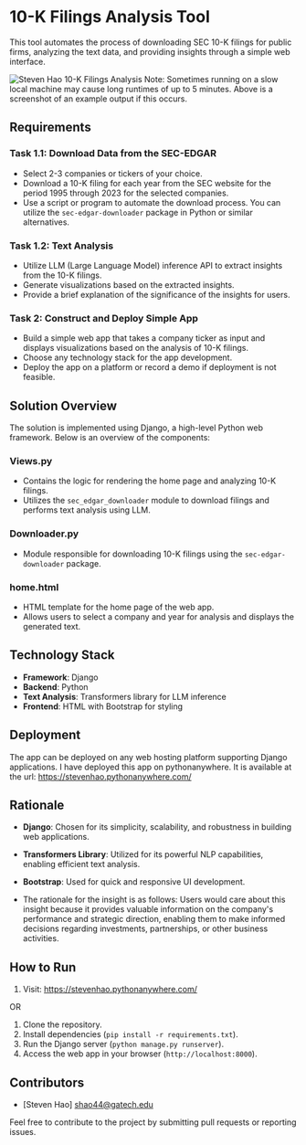 # 10-K Filings Analysis Tool

This tool automates the process of downloading SEC 10-K filings for public firms, analyzing the text data, and providing insights through a simple web interface.

![Steven Hao 10-K Filings Analysis](https://github.com/huntsmanhao/secAnalysis/assets/144931059/2051ce4b-f3c6-43ce-9e7b-90e317fa32f0)
Note: Sometimes running on a slow local machine may cause long runtimes of up to 5 minutes. Above is a screenshot of an example output if this occurs.

## Requirements

### Task 1.1: Download Data from the SEC-EDGAR
- Select 2-3 companies or tickers of your choice.
- Download a 10-K filing for each year from the SEC website for the period 1995 through 2023 for the selected companies.
- Use a script or program to automate the download process. You can utilize the `sec-edgar-downloader` package in Python or similar alternatives.

### Task 1.2: Text Analysis
- Utilize LLM (Large Language Model) inference API to extract insights from the 10-K filings.
- Generate visualizations based on the extracted insights.
- Provide a brief explanation of the significance of the insights for users.

### Task 2: Construct and Deploy Simple App
- Build a simple web app that takes a company ticker as input and displays visualizations based on the analysis of 10-K filings.
- Choose any technology stack for the app development.
- Deploy the app on a platform or record a demo if deployment is not feasible.

## Solution Overview

The solution is implemented using Django, a high-level Python web framework. Below is an overview of the components:

### Views.py
- Contains the logic for rendering the home page and analyzing 10-K filings.
- Utilizes the `sec_edgar_downloader` module to download filings and performs text analysis using LLM.

### Downloader.py
- Module responsible for downloading 10-K filings using the `sec-edgar-downloader` package.

### home.html
- HTML template for the home page of the web app.
- Allows users to select a company and year for analysis and displays the generated text.

## Technology Stack
- **Framework**: Django
- **Backend**: Python
- **Text Analysis**: Transformers library for LLM inference
- **Frontend**: HTML with Bootstrap for styling

## Deployment
The app can be deployed on any web hosting platform supporting Django applications. I have deployed this app on pythonanywhere. It is available at the url: https://stevenhao.pythonanywhere.com/

## Rationale
- **Django**: Chosen for its simplicity, scalability, and robustness in building web applications.
- **Transformers Library**: Utilized for its powerful NLP capabilities, enabling efficient text analysis.
- **Bootstrap**: Used for quick and responsive UI development.

- The rationale for the insight is as follows: Users would care about this insight because it provides valuable information on the company's performance and strategic direction, enabling them to make informed decisions regarding investments, partnerships, or other business activities.

## How to Run
1. Visit: https://stevenhao.pythonanywhere.com/

OR

1. Clone the repository.
2. Install dependencies (`pip install -r requirements.txt`).
3. Run the Django server (`python manage.py runserver`).
4. Access the web app in your browser (`http://localhost:8000`).

## Contributors
- [Steven Hao]
shao44@gatech.edu

Feel free to contribute to the project by submitting pull requests or reporting issues.

